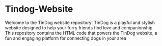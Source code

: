 # Tindog-Website
Welcome to the TinDog website repository! TinDog is a playful and stylish website designed to help your furry friends find love and companionship. This repository contains the HTML code that powers the TinDog website, a fun and engaging platform for connecting dogs in your area
